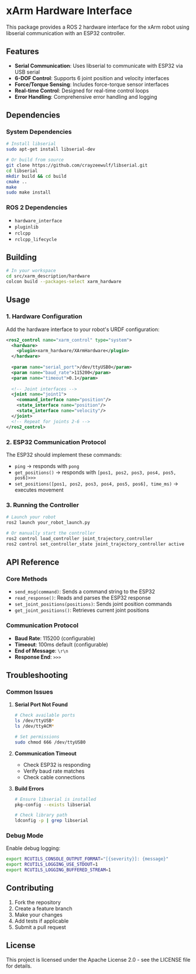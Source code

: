 # xArm Hardware Interface

This package provides a ROS 2 hardware interface for the xArm robot using libserial communication with an ESP32 controller.

## Features

- **Serial Communication**: Uses libserial to communicate with ESP32 via USB serial
- **6-DOF Control**: Supports 6 joint position and velocity interfaces
- **Force/Torque Sensing**: Includes force-torque sensor interfaces
- **Real-time Control**: Designed for real-time control loops
- **Error Handling**: Comprehensive error handling and logging

## Dependencies

### System Dependencies
```bash
# Install libserial
sudo apt-get install libserial-dev

# Or build from source
git clone https://github.com/crayzeewulf/libserial.git
cd libserial
mkdir build && cd build
cmake ..
make
sudo make install
```

### ROS 2 Dependencies
- `hardware_interface`
- `pluginlib`
- `rclcpp`
- `rclcpp_lifecycle`

## Building

```bash
# In your workspace
cd src/xarm_description/hardware
colcon build --packages-select xarm_hardware
```

## Usage

### 1. Hardware Configuration

Add the hardware interface to your robot's URDF configuration:

```xml
<ros2_control name="xarm_control" type="system">
  <hardware>
    <plugin>xarm_hardware/XArmHardware</plugin>
  </hardware>
  
  <param name="serial_port">/dev/ttyUSB0</param>
  <param name="baud_rate">115200</param>
  <param name="timeout">0.1</param>
  
  <!-- Joint interfaces -->
  <joint name="joint1">
    <command_interface name="position"/>
    <state_interface name="position"/>
    <state_interface name="velocity"/>
  </joint>
  <!-- Repeat for joints 2-6 -->
</ros2_control>
```

### 2. ESP32 Communication Protocol

The ESP32 should implement these commands:

- `ping` → responds with `pong`
- `get_positions()` → responds with `[pos1, pos2, pos3, pos4, pos5, pos6]>>>`
- `set_positions([pos1, pos2, pos3, pos4, pos5, pos6], time_ms)` → executes movement

### 3. Running the Controller

```bash
# Launch your robot
ros2 launch your_robot_launch.py

# Or manually start the controller
ros2 control load_controller joint_trajectory_controller
ros2 control set_controller_state joint_trajectory_controller active
```

## API Reference

### Core Methods

- `send_msg(command)`: Sends a command string to the ESP32
- `read_response()`: Reads and parses the ESP32 response
- `set_joint_positions(positions)`: Sends joint position commands
- `get_joint_positions()`: Retrieves current joint positions

### Communication Protocol

- **Baud Rate**: 115200 (configurable)
- **Timeout**: 100ms default (configurable)
- **End of Message**: `\r\n`
- **Response End**: `>>>`

## Troubleshooting

### Common Issues

1. **Serial Port Not Found**
   ```bash
   # Check available ports
   ls /dev/ttyUSB*
   ls /dev/ttyACM*
   
   # Set permissions
   sudo chmod 666 /dev/ttyUSB0
   ```

2. **Communication Timeout**
   - Check ESP32 is responding
   - Verify baud rate matches
   - Check cable connections

3. **Build Errors**
   ```bash
   # Ensure libserial is installed
   pkg-config --exists libserial
   
   # Check library path
   ldconfig -p | grep libserial
   ```

### Debug Mode

Enable debug logging:
```bash
export RCUTILS_CONSOLE_OUTPUT_FORMAT="[{severity}]: {message}"
export RCUTILS_LOGGING_USE_STDOUT=1
export RCUTILS_LOGGING_BUFFERED_STREAM=1
```

## Contributing

1. Fork the repository
2. Create a feature branch
3. Make your changes
4. Add tests if applicable
5. Submit a pull request

## License

This project is licensed under the Apache License 2.0 - see the LICENSE file for details.
